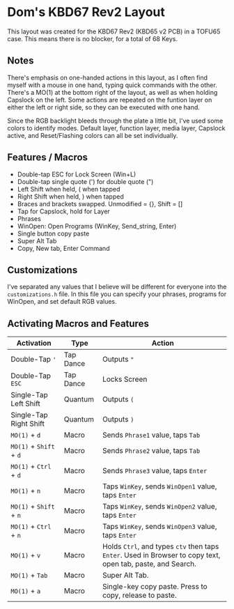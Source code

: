 # Dom's KBD67 Rev2 Layout

This layout was created for the KBD67 Rev2 (KBD65 v2 PCB) in a TOFU65 case.
This means there is no blocker, for a total of 68 Keys.

## Notes

There's emphasis on one-handed actions in this layout, as I often find myself with a mouse in one hand, typing quick commands with the other.
There's a MO(1) at the bottom right of the layout, as well as when holding Capslock on the left. Some actions are repeated on the funtion layer on either the left or right side, so they can be executed with one hand.

Since the RGB backlight bleeds through the plate a little bit, I've used some colors to identify modes. Default layer, function layer, media layer, Capslock active, and Reset/Flashing colors can all be set individually.


## Features / Macros
- Double-tap ESC for Lock Screen (Win+L)
- Double-tap single quote (') for double quote (")
- Left Shift when held, ( when tapped
- Right Shift when held, ) when tapped
- Braces and brackets swapped. Unmodified = {}, Shift = []
- Tap for Capslock, hold for Layer
- Phrases
- WinOpen: Open Programs (WinKey, Send_string, Enter)
- Single button copy paste
- Super Alt Tab
- Copy, New tab, Enter Command

## Customizations

I've separated any values that I believe will be different for everyone into the `customizations.h` file. In this file you can specify your phrases, programs for WinOpen, and set default RGB values.

## Activating Macros and Features

| Activation              | Type      | Action                                                                                                      |
|-------------------------|-----------|-------------------------------------------------------------------------------------------------------------|
| Double-Tap `'`          | Tap Dance | Outputs `"`                                                                                                 |
| Double-Tap `ESC`        | Tap Dance | Locks Screen                                                                                                |
| Single-Tap Left Shift   | Quantum   | Outputs `(`                                                                                                 |
| Single-Tap Right Shift  | Quantum   | Outputs `)`                                                                                                 |
| `MO(1)` + `d`           | Macro     | Sends `Phrase1` value, taps `Tab`                                                                           |
| `MO(1)` + `Shift` + `d` | Macro     | Sends `Phrase2` value, taps `Tab`                                                                           |
| `MO(1)` + `Ctrl` + `d`  | Macro     | Sends `Phrase3` value, taps `Enter`                                                                         |
| `MO(1)` + `n`           | Macro     | Taps `WinKey`, sends `WinOpen1` value, taps `Enter`                                                         |
| `MO(1)` + `Shift` + `n` | Macro     | Taps `WinKey`, sends `WinOpen2` value, taps `Enter`                                                         |
| `MO(1)` + `Ctrl` + `n`  | Macro     | Taps `WinKey`, sends `WinOpen3` value, taps `Enter`                                                         |
| `MO(1)` + `v`           | Macro     | Holds `Ctrl`, and types `ctv` then taps `Enter`. Used in Browser to copy text, open tab, paste, and Search. |
| `MO(1)` + `Tab`         | Macro     | Super Alt Tab.                                                                                              |
| `MO(1)` + `a`           | Macro     | Single-key copy paste. Press to copy, release to paste.                                                     |